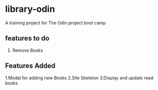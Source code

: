 # library-odin

A training project for The Odin project boot camp

## features to do

1. Remove Books

## Features Added

1.Modal for adding new Books
2.Site Skeleton
3.Display and update read books
